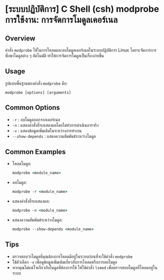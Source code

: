 # [ระบบปฏิบัติการ] C Shell (csh) modprobe การใช้งาน: การจัดการโมดูลเคอร์เนล

## Overview
คำสั่ง `modprobe` ใช้ในการโหลดและลบโมดูลเคอร์เนลในระบบปฏิบัติการ Linux โดยจะจัดการการพึ่งพาโมดูลต่าง ๆ อัตโนมัติ ทำให้การจัดการโมดูลเป็นเรื่องง่ายขึ้น

## Usage
รูปแบบพื้นฐานของคำสั่ง `modprobe` คือ:

```
modprobe [options] [arguments]
```

## Common Options
- `-r` : ลบโมดูลออกจากเคอร์เนล
- `-n` : แสดงคำสั่งที่จะแสดงผลโดยไม่ทำการดำเนินการจริง
- `-v` : แสดงข้อมูลเพิ่มเติมในระหว่างการทำงาน
- `--show-depends` : แสดงความสัมพันธ์ระหว่างโมดูล

## Common Examples
- โหลดโมดูล:
  ```csh
  modprobe <module_name>
  ```

- ลบโมดูล:
  ```csh
  modprobe -r <module_name>
  ```

- แสดงคำสั่งที่จะแสดงผล:
  ```csh
  modprobe -n <module_name>
  ```

- แสดงความสัมพันธ์ระหว่างโมดูล:
  ```csh
  modprobe --show-depends <module_name>
  ```

## Tips
- ตรวจสอบว่าโมดูลที่คุณต้องการโหลดมีอยู่ในระบบก่อนที่จะใช้คำสั่ง `modprobe`
- ใช้ตัวเลือก `-v` เพื่อดูข้อมูลเพิ่มเติมเกี่ยวกับการโหลดหรือการลบโมดูล
- หากคุณไม่แน่ใจเกี่ยวกับโมดูลที่ต้องการใช้ ให้ใช้คำสั่ง `lsmod` เพื่อตรวจสอบโมดูลที่โหลดอยู่ในระบบ